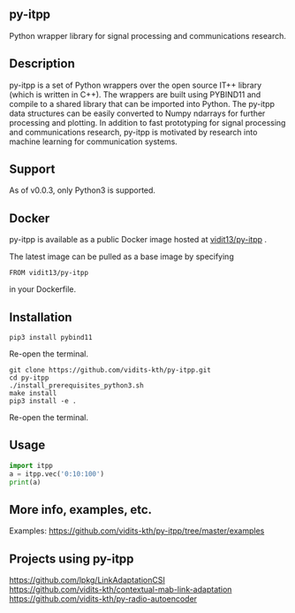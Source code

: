 ## py-itpp
Python wrapper library for signal processing and communications research.

## Description
py-itpp is a set of Python wrappers over the open source IT++ library (which is written in C++). The wrappers are built using PYBIND11 and compile to a shared library that can be imported into Python. The py-itpp data structures can be easily converted to Numpy ndarrays for further processing and plotting. In addition to fast prototyping for signal processing and communications research, py-itpp is motivated by research into machine learning for communication systems.  

## Support
As of v0.0.3, only Python3 is supported.

## Docker

py-itpp is available as a public Docker image hosted at [vidit13/py-itpp](https://hub.docker.com/repository/docker/vidit13/py-itpp) .

The latest image can be pulled as a base image by specifying
```
FROM vidit13/py-itpp
```
in your Dockerfile.

## Installation

```
pip3 install pybind11
```
Re-open the terminal.  

```
git clone https://github.com/vidits-kth/py-itpp.git
cd py-itpp  
./install_prerequisites_python3.sh  
make install  
pip3 install -e .  
```
Re-open the terminal.  


## Usage
```python
import itpp
a = itpp.vec('0:10:100')  
print(a)  
```
## More info, examples, etc.
Examples: https://github.com/vidits-kth/py-itpp/tree/master/examples  

## Projects using py-itpp
https://github.com/lpkg/LinkAdaptationCSI  
https://github.com/vidits-kth/contextual-mab-link-adaptation  
https://github.com/vidits-kth/py-radio-autoencoder  
